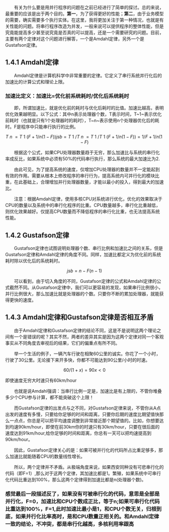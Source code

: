 &emsp;&emsp;有关为什么要是用并行程序的问题在之前已经进行了简单的探讨。总的来说，最重要的应该是出于两个目的。**第一**，为了获得更好的性能；**第二**，由于业务模型的需要，确实需要多个执行实体。在这里，我将更加关注于第一种情况，也就是有关性能的问题。将串行程序改造为并发，一般来说可以提供程序的整体性能，但是究竟能提高多少甚至说究竟是否真的可以提高，还是一个需要研究的问题。目前，主要有两个定律对这个问题进行解答，一个是Amdahl定律，另外一个是Gustafson定律。

## 1.4.1 Amdahl定律

&emsp;&emsp;Amdahl定律是计算机科学中非常重要的定律。它定义了串行系统并行化后的加速比的计算公式和理论上限。

### 加速比定义：加速比=优化前系统耗时/优化后系统耗时
&emsp;&emsp;即，所谓加速比，就是优化前的耗时与优化后耗时的比值。加速比越高，表明优化效果越明显。以下公式：其中n表示处理器个数，T表示时间，T~1~表示优化前耗时（也就是只有1个处理器时的耗时），T~n~表示使用n个处理器优化后的耗时。F是程序中只能串行执行的比例。

```math
T~n~ = T~1~(F+1/n(1-F))

jsb = T~1~/T~n~ 
    = T~1~/T~1~(F+1/n(1-F))=1/F+1/n(1-F)
```

&emsp;&emsp;根据这个公式，如果CPU处理器数量趋于无穷，那么加速比与系统的串行化率成反比，如果系统中必须有50%的代码串行执行，那么系统的最大加速比为2.

&emsp;&emsp;由此可见，为了提高系统的速度，仅增加CPU处理器的数量并不一定能起到有效的作用。需要从根本上修改程序的串行行为，提高系统内可并行化的模块比重，在此基础上，合理增加并行处理器数量，才能以最小的投入，得到最大的加速比。

&emsp;&emsp;注意：根据Amdahl定律，使用多核CPU对系统进行优化，优化的效果取决于CPU的数量以及系统中的串行化程序的比重。CPU数量越多，串行化比重越低，则优化效果越好。仅提高CPU数量而不降低程序的串行化比重，也无法提高系统性能。

## 1.4.2 Gustafson定律

&emsp;&emsp;Gustafson定律也试图说明处理器个数、串行比例和加速比之间的关系，但是Gustafson定律和Amdahl定律的角度不同。同样，加速比都定义为优化前的系统耗时除以优化后的系统耗时。

```math
jsb = n - F(n-1)
```

&emsp;&emsp;可以看到，由于切入角度的不同，Gustafson定律的公式和Amdahl定律的公式截然不同。从Gustafson定律中，我们可以更容易的发现，如果串行比例很小，并行比例很大，那么加速比就是处理器的个数。只要你不断的累加处理器，就能获得更快的速度。

## 1.4.3 Amdahl定律和Gustafson定律是否相互矛盾

&emsp;&emsp;由于Amdahl定律和Gustafson定律的结论不同，这是不是说明这两个理论之间有一个是错误的呢？其实不然，两者的差异其实是因为这两个定律对同一个客观事实从不同角度去审视后的结果，它们的偏重点有所不同。

&emsp;&emsp;举一个生活的例子，一辆汽车行驶在相聚60公里的诚实。你花了一个小时，行驶了30公里。无论接下来开多快，你都不可能达到90公里/小时的时速。

```math
60/(1+x)=90 x<0
```
即使速度无穷大时速只有60km/hour

&emsp;&emsp;也就是说Amdahl强调：当串行比例一定是，加速比是有上限的，不管你堆叠多少个CPU参与计算，都不能突破这个上限！

&emsp;&emsp;而Gustafson定律的出发点与之不同，对Gustafson定律来说，不管你从A点出发的速度有多慢，只要给你足够的时间和距离，只要你后期的速度比期望值快那么一点点，你总是可以把平均速度调整到非常接近那个期望值的。比如，你想要达到均速90km/hour，即使在前30km你的时速只有30km/hour，只要在很后面的速度达到91km/hour,给你足够的时间和距离，你总有一天可以把均速提高到90km/hour。

&emsp;&emsp;因此，Gustafson定律关心的是：如果可被并行化的代码所占比重足够多，那么加速比就能随着CPU的数量线性增长。

&emsp;&emsp;所以，两个定律并不矛盾。从极端角度来说，如果西安同种没有可悲串行化的代码（即F=1）,那么对于这两个定律，其加速比都是1。繁殖，如果系统中可串行化代码比重达到100%，那么这两个定律得到加速比都是n(处理器个数)。

### 感觉最后一段描述反了，如果没有可被串行化的代码，意思是全部是并行化，F=0，加速比和CPU个数成正比，等于n;如果可串行化代码比重达到100%，F=1,此时加速比最小是1，和CPU个数无关，归根到底，如果并行化比率高时，是和CPU数量正相关的。和Amdahl定律一致的结论，不冲突，都是串行化越高，多核利用率跟高